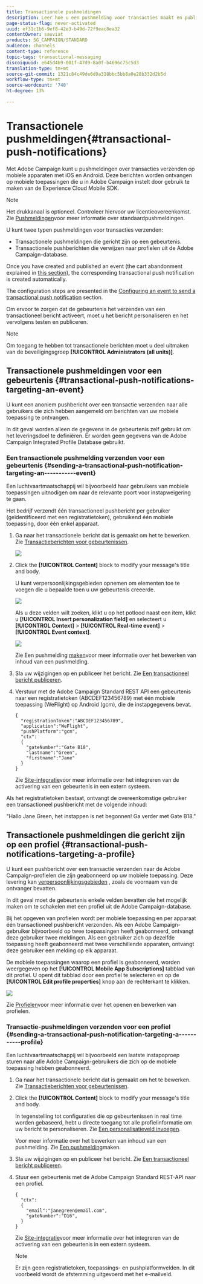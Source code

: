 ```yaml
---
title: Transactionele pushmeldingen
description: Leer hoe u een pushmelding voor transacties maakt en publiceert.
page-status-flag: never-activated
uuid: ef31c1b6-9ef8-42e3-b49d-72f9eac8ea32
contentOwner: sauviat
products: SG_CAMPAIGN/STANDARD
audience: channels
content-type: reference
topic-tags: transactional-messaging
discoiquuid: e645d4b9-001f-47d9-8a0f-b4696c75c5d3
translation-type: tm+mt
source-git-commit: 1321c84c49de6d9a318bbc5bb8a0e28b332d2b5d
workflow-type: tm+mt
source-wordcount: '740'
ht-degree: 13%

---
```



# Transactionele pushmeldingen{#transactional-push-notifications}

Met Adobe Campaign kunt u pushmeldingen over transacties verzenden op mobiele apparaten met iOS en Android. Deze berichten worden ontvangen op mobiele toepassingen die u in Adobe Campaign instelt door gebruik te maken van de Experience Cloud Mobile SDK.

>[!NOTE]
>
>Het drukkanaal is optioneel. Controleer hiervoor uw licentieovereenkomst. Zie [Pushmeldingen](../../channels/using/about-push-notifications.md)voor meer informatie over standaardpushmeldingen.

U kunt twee typen pushmeldingen voor transacties verzenden:

* Transactionele pushmeldingen die gericht zijn op een gebeurtenis.
* Transactionele pushberichten die verwijzen naar profielen uit de Adobe Campaign-database.

Once you have created and published an event (the cart abandonment explained in [this section](../../channels/using/getting-started-with-transactional-msg.md#transactional-messaging-operating-principle)), the corresponding transactional push notification is created automatically.

The configuration steps are presented in the [Configuring an event to send a transactional push notification](../../administration/using/configuring-transactional-messaging.md#use-case--configuring-an-event-to-send-a-transactional-message) section.

Om ervoor te zorgen dat de gebeurtenis het verzenden van een transactioneel bericht activeert, moet u het bericht personaliseren en het vervolgens testen en publiceren.

>[!NOTE]
>
>Om toegang te hebben tot transactionele berichten moet u deel uitmaken van de beveiligingsgroep **[!UICONTROL Administrators (all units)]**.

## Transactionele pushmeldingen voor een gebeurtenis {#transactional-push-notifications-targeting-an-event}

U kunt een anoniem pushbericht over een transactie verzenden naar alle gebruikers die zich hebben aangemeld om berichten van uw mobiele toepassing te ontvangen.

In dit geval worden alleen de gegevens in de gebeurtenis zelf gebruikt om het leveringsdoel te definiëren. Er worden geen gegevens van de Adobe Campaign Integrated Profile Database gebruikt.

### Een transactionele pushmelding verzenden voor een gebeurtenis {#sending-a-transactional-push-notification-targeting-an-----------event}

Een luchtvaartmaatschappij wil bijvoorbeeld haar gebruikers van mobiele toepassingen uitnodigen om naar de relevante poort voor instapweigering te gaan.

Het bedrijf verzendt één transactioneel pushbericht per gebruiker (geïdentificeerd met een registratietoken), gebruikend één mobiele toepassing, door één enkel apparaat.

1. Ga naar het transactionele bericht dat is gemaakt om het te bewerken. Zie [Transactieberichten voor gebeurtenissen](../../channels/using/event-transactional-messages.md).

   ![](assets/message-center_push_message.png)

1. Click the **[!UICONTROL Content]** block to modify your message&#39;s title and body.

   U kunt verpersoonlijkingsgebieden opnemen om elementen toe te voegen die u bepaalde toen u uw gebeurtenis creeerde.

   ![](assets/message-center_push_content.png)

   Als u deze velden wilt zoeken, klikt u op het potlood naast een item, klikt u **[!UICONTROL Insert personalization field]** en selecteert u **[!UICONTROL Context]** > **[!UICONTROL Real-time event]** > **[!UICONTROL Event context]**.

   ![](assets/message-center_push_personalization.png)

   Zie Een pushmelding [maken](../../channels/using/preparing-and-sending-a-push-notification.md)voor meer informatie over het bewerken van inhoud van een pushmelding.

1. Sla uw wijzigingen op en publiceer het bericht. Zie [Een transactioneel bericht publiceren](../../channels/using/event-transactional-messages.md#publishing-a-transactional-message).

1. Verstuur met de Adobe Campaign Standard REST API een gebeurtenis naar een registratietoken (ABCDEF123456789) met één mobiele toepassing (WeFlight) op Android (gcm), die de instapgegevens bevat.

   ```
   {
     "registrationToken":"ABCDEF123456789",
     "application":"WeFlight",
     "pushPlatform":"gcm",
     "ctx":
     {
       "gateNumber":"Gate B18",
       "lastname":"Green",
       "firstname":"Jane"
     }
   }
   ```

   Zie [Site-integratie](../../administration/using/configuring-transactional-messaging.md#integrating-the-triggering-of-the-event-in-a-website)voor meer informatie over het integreren van de activering van een gebeurtenis in een extern systeem.

Als het registratietoken bestaat, ontvangt de overeenkomstige gebruiker een transactioneel pushbericht met de volgende inhoud:

&quot;Hallo Jane Green, het instappen is net begonnen! Ga verder met Gate B18.&quot;

## Transactionele pushmeldingen die gericht zijn op een profiel {#transactional-push-notifications-targeting-a-profile}

U kunt een pushbericht over een transactie verzenden naar de Adobe Campaign-profielen die zijn geabonneerd op uw mobiele toepassing. Deze levering kan [verpersoonlijkingsgebieden](../../designing/using/personalization.md#inserting-a-personalization-field) , zoals de voornaam van de ontvanger bevatten.

In dit geval moet de gebeurtenis enkele velden bevatten die het mogelijk maken om te schakelen met een profiel uit de Adobe Campaign-database.

Bij het opgeven van profielen wordt per mobiele toepassing en per apparaat één transactioneel pushbericht verzonden. Als een Adobe Campaign-gebruiker bijvoorbeeld op twee toepassingen heeft geabonneerd, ontvangt deze gebruiker twee meldingen. Als een gebruiker zich op dezelfde toepassing heeft geabonneerd met twee verschillende apparaten, ontvangt deze gebruiker een melding op elk apparaat.

De mobiele toepassingen waarop een profiel is geabonneerd, worden weergegeven op het **[!UICONTROL Mobile App Subscriptions]** tabblad van dit profiel. U opent dit tabblad door een profiel te selecteren en op de **[!UICONTROL Edit profile properties]** knop aan de rechterkant te klikken.

![](assets/push_notif_subscriptions.png)

Zie [Profielen](../../audiences/using/creating-profiles.md)voor meer informatie over het openen en bewerken van profielen.

### Transactie-pushmeldingen verzenden voor een profiel {#sending-a-transactional-push-notification-targeting-a-----------profile}

Een luchtvaartmaatschappij wil bijvoorbeeld een laatste instapoproep sturen naar alle Adobe Campaign-gebruikers die zich op de mobiele toepassing hebben geabonneerd.

1. Ga naar het transactionele bericht dat is gemaakt om het te bewerken. Zie [Transactieberichten voor gebeurtenissen](../../channels/using/event-transactional-messages.md).

1. Click the **[!UICONTROL Content]** block to modify your message&#39;s title and body.

   In tegenstelling tot configuraties die op gebeurtenissen in real time worden gebaseerd, hebt u directe toegang tot alle profielinformatie om uw bericht te personaliseren. Zie [Een personalisatieveld invoegen](../../designing/using/personalization.md#inserting-a-personalization-field).

   Voor meer informatie over het bewerken van inhoud van een pushmelding. Zie [Een pushmelding](../../channels/using/preparing-and-sending-a-push-notification.md)maken.

1. Sla uw wijzigingen op en publiceer het bericht. Zie [Een transactioneel bericht publiceren](../../channels/using/event-transactional-messages.md#publishing-a-transactional-message).
1. Stuur een gebeurtenis met de Adobe Campaign Standard REST-API naar een profiel.

   ```
   {
     "ctx":
     {
       "email":"janegreen@email.com",
       "gateNumber":"D16",
     }
   }
   ```

   Zie [Site-integratie](../../administration/using/configuring-transactional-messaging.md#integrating-the-triggering-of-the-event-in-a-website)voor meer informatie over het integreren van de activering van een gebeurtenis in een extern systeem.

   >[!NOTE]
   >
   >Er zijn geen registratietoken, toepassings- en pushplatformvelden. In dit voorbeeld wordt de afstemming uitgevoerd met het e-mailveld.
